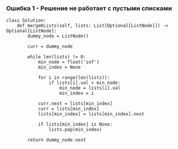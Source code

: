 ### Ошибка 1 - Решение не работает с пустыми списками

    class Solution:
        def mergeKLists(self, lists: List[Optional[ListNode]]) -> Optional[ListNode]:
            dummy_node = ListNode()

            curr = dummy_node

            while len(lists) != 0:
                min_node = float('inf')
                min_index = None

                for i in range(len(lists)):
                    if lists[i].val < min_node:
                        min_node = lists[i].val
                        min_index = i

                curr.next = lists[min_index]
                curr = lists[min_index]
                lists[min_index] = lists[min_index].next

                if lists[min_index] is None:
                    lists.pop(min_index)

            return dummy_node.next
